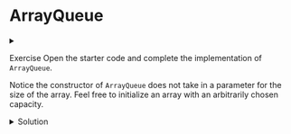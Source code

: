 # ArrayQueue

<div id="outcomes"><details><summary></summary>

* Implement the core operations of Queue efficiently (array base).

</details></div>

<span class="tag">Exercise</span> Open the starter code and complete the implementation of `ArrayQueue`. 

Notice the constructor of `ArrayQueue` does not take in a parameter for the size of the array. Feel free to initialize an array with an arbitrarily chosen capacity. 

<details class="solution" data-release="Oct 2, 2023 17:00:00">
<summary>Solution</summary>

Please check the posted solution. 

</details>